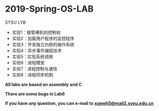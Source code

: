 # 2019-Spring-OS-LAB
SYSU LYB

* 实验1：接管裸机的控制权
* 实验2：加载用户程序的监控程序
* 实验3：开发独立内核的操作系统
* 实验4：异步事件编程技术
* 实验5：实现系统调用
* 实验6：进程模型
* 实验7：进程控制与通信
* 实验8：进程同步机制

**All labs are based on assembly and C**

**There are some bugs in Lab6**

**If you have any question, you can e-mail to xuewh5@mail2.sysu.edu.cn**
